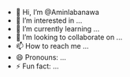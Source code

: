- 👋 Hi, I’m @Aminlabanawa
- 👀 I’m interested in ...
- 🌱 I’m currently learning ...
- 💞️ I’m looking to collaborate on ...
- 📫 How to reach me ...
- 😄 Pronouns: ...
- ⚡ Fun fact: ...

<!---
Aminlabanawa/Aminlabanawa is a ✨ special ✨ repository because its `README.md` (this file) appears on your GitHub profile.
You can click the Preview link to take a look at your changes.
--->
